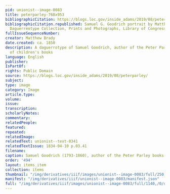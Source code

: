 ```yaml
---
pid: unionist--image-0083
title: peterparley-768x953
bibliographicCitation: https://blogs.loc.gov/inside_adams/2019/08/peterparley/
bibliographicCitation.republished: Samuel G. Goodrich portrait by Matthew Brady Studio.
  Daguerreotype Collection, Prints and Photographs, Library of Congress //lccn.loc.gov/2004663964
fullIssueSequenceNumber: 
creator: Matthew Brady
date.created: ca. 1850
description: A daguerrotype of Samuel Goodrich, author of the Peter Parley series
  of children's books
language: English
publisher: 
IsPartOf: 
rights: Public Domain
source: https://blogs.loc.gov/inside_adams/2019/08/peterparley/
subject: 
type: image
category: Image
article.type: 
volume: 
issue: 
transcription: 
scholarlyNotes: 
commentary: 
relatedPeople: 
featured: 
repeated: 
relatedImage: 
relatedText: unionist--text-0341
relatedTextIssue: 1834-04-10 p.03.41
filename: 
caption: Samuel Goodrich (1793-1860), author of the Peter Parley books
order: '494'
layout: items_item
collection: items
thumbnail: "/img/derivatives/iiif/images/unionist--image-0083/full/250,/0/default.jpg"
manifest: "/img/derivatives/iiif/unionist--image-0083/manifest.json"
full: "/img/derivatives/iiif/images/unionist--image-0083/full/1140,/0/default.jpg"
---
```

